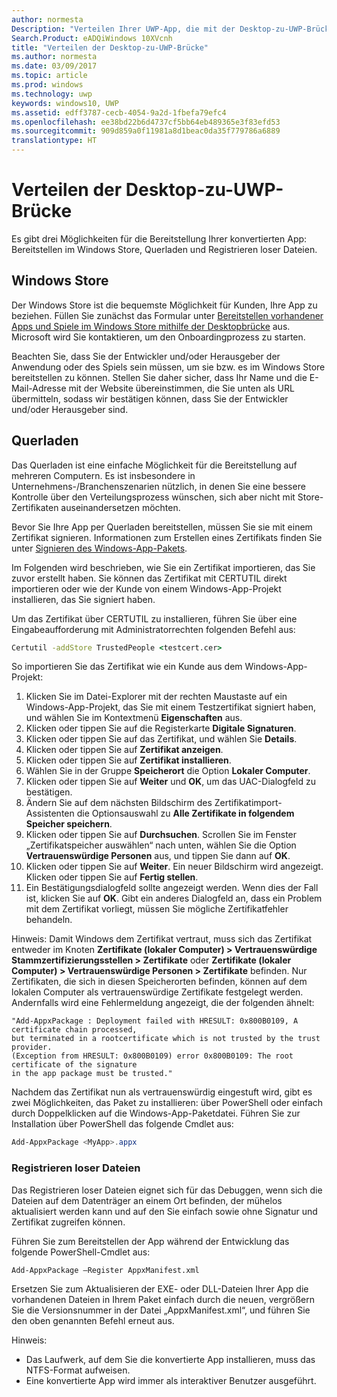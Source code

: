 ```yaml
---
author: normesta
Description: "Verteilen Ihrer UWP-App, die mit der Desktop-zu-UWP-Brücke konvertiert wurde"
Search.Product: eADQiWindows 10XVcnh
title: "Verteilen der Desktop-zu-UWP-Brücke"
ms.author: normesta
ms.date: 03/09/2017
ms.topic: article
ms.prod: windows
ms.technology: uwp
keywords: windows10, UWP
ms.assetid: edff3787-cecb-4054-9a2d-1fbefa79efc4
ms.openlocfilehash: ee38bd22b6d4737cf5bb64eb489365e3f83efd53
ms.sourcegitcommit: 909d859a0f11981a8d1beac0da35f779786a6889
translationtype: HT
---
```

# <a name="desktop-to-uwp-bridge-distribute"></a>Verteilen der Desktop-zu-UWP-Brücke

Es gibt drei Möglichkeiten für die Bereitstellung Ihrer konvertierten App: Bereitstellen im Windows Store, Querladen und Registrieren loser Dateien.  

## <a name="windows-store"></a>Windows Store

Der Windows Store ist die bequemste Möglichkeit für Kunden, Ihre App zu beziehen. Füllen Sie zunächst das Formular unter [Bereitstellen vorhandener Apps und Spiele im Windows Store mithilfe der Desktopbrücke](https://developer.microsoft.com/windows/projects/campaigns/desktop-bridge) aus. Microsoft wird Sie kontaktieren, um den Onboardingprozess zu starten.

Beachten Sie, dass Sie der Entwickler und/oder Herausgeber der Anwendung oder des Spiels sein müssen, um sie bzw. es im Windows Store bereitstellen zu können. Stellen Sie daher sicher, dass Ihr Name und die E-Mail-Adresse mit der Website übereinstimmen, die Sie unten als URL übermitteln, sodass wir bestätigen können, dass Sie der Entwickler und/oder Herausgeber sind.

## <a name="sideloading"></a>Querladen

Das Querladen ist eine einfache Möglichkeit für die Bereitstellung auf mehreren Computern. Es ist insbesondere in Unternehmens-/Branchenszenarien nützlich, in denen Sie eine bessere Kontrolle über den Verteilungsprozess wünschen, sich aber nicht mit Store-Zertifikaten auseinandersetzen möchten.

Bevor Sie Ihre App per Querladen bereitstellen, müssen Sie sie mit einem Zertifikat signieren. Informationen zum Erstellen eines Zertifikats finden Sie unter [Signieren des Windows-App-Pakets](https://msdn.microsoft.com/windows/uwp/porting/desktop-to-uwp-run-desktop-app-converter#deploy-your-converted-appx).

Im Folgenden wird beschrieben, wie Sie ein Zertifikat importieren, das Sie zuvor erstellt haben. Sie können das Zertifikat mit CERTUTIL direkt importieren oder wie der Kunde von einem Windows-App-Projekt installieren, das Sie signiert haben.

Um das Zertifikat über CERTUTIL zu installieren, führen Sie über eine Eingabeaufforderung mit Administratorrechten folgenden Befehl aus:

```cmd
Certutil -addStore TrustedPeople <testcert.cer>
```

So importieren Sie das Zertifikat wie ein Kunde aus dem Windows-App-Projekt:

1.    Klicken Sie im Datei-Explorer mit der rechten Maustaste auf ein Windows-App-Projekt, das Sie mit einem Testzertifikat signiert haben, und wählen Sie im Kontextmenü **Eigenschaften** aus.
2.    Klicken oder tippen Sie auf die Registerkarte **Digitale Signaturen**.
3.    Klicken oder tippen Sie auf das Zertifikat, und wählen Sie **Details**.
4.    Klicken oder tippen Sie auf **Zertifikat anzeigen**.
5.    Klicken oder tippen Sie auf **Zertifikat installieren**.
6.    Wählen Sie in der Gruppe **Speicherort** die Option **Lokaler Computer**.
7.    Klicken oder tippen Sie auf **Weiter** und **OK**, um das UAC-Dialogfeld zu bestätigen.
8.    Ändern Sie auf dem nächsten Bildschirm des Zertifikatimport-Assistenten die Optionsauswahl zu **Alle Zertifikate in folgendem Speicher speichern**.
9.    Klicken oder tippen Sie auf **Durchsuchen**. Scrollen Sie im Fenster „Zertifikatspeicher auswählen“ nach unten, wählen Sie die Option **Vertrauenswürdige Personen** aus, und tippen Sie dann auf **OK**.
10.    Klicken oder tippen Sie auf **Weiter**. Ein neuer Bildschirm wird angezeigt. Klicken oder tippen Sie auf **Fertig stellen**.
11.    Ein Bestätigungsdialogfeld sollte angezeigt werden. Wenn dies der Fall ist, klicken Sie auf **OK**. Gibt ein anderes Dialogfeld an, dass ein Problem mit dem Zertifikat vorliegt, müssen Sie mögliche Zertifikatfehler behandeln.

Hinweis: Damit Windows dem Zertifikat vertraut, muss sich das Zertifikat entweder im Knoten **Zertifikate (lokaler Computer) > Vertrauenswürdige Stammzertifizierungsstellen > Zertifikate** oder **Zertifikate (lokaler Computer) > Vertrauenswürdige Personen > Zertifikate** befinden. Nur Zertifikaten, die sich in diesen Speicherorten befinden, können auf dem lokalen Computer als vertrauenswürdige Zertifikate festgelegt werden. Andernfalls wird eine Fehlermeldung angezeigt, die der folgenden ähnelt:

```CMD
"Add-AppxPackage : Deployment failed with HRESULT: 0x800B0109, A certificate chain processed,
but terminated in a rootcertificate which is not trusted by the trust provider.
(Exception from HRESULT: 0x800B0109) error 0x800B0109: The root certificate of the signature
in the app package must be trusted."
```

Nachdem das Zertifikat nun als vertrauenswürdig eingestuft wird, gibt es zwei Möglichkeiten, das Paket zu installieren: über PowerShell oder einfach durch Doppelklicken auf die Windows-App-Paketdatei.  Führen Sie zur Installation über PowerShell das folgende Cmdlet aus:

```powershell
Add-AppxPackage <MyApp>.appx
```

### <a name="loose-file-registration"></a>Registrieren loser Dateien

Das Registrieren loser Dateien eignet sich für das Debuggen, wenn sich die Dateien auf dem Datenträger an einem Ort befinden, der mühelos aktualisiert werden kann und auf den Sie einfach sowie ohne Signatur und Zertifikat zugreifen können.  

Führen Sie zum Bereitstellen der App während der Entwicklung das folgende PowerShell-Cmdlet aus:

```Add-AppxPackage –Register AppxManifest.xml```

Ersetzen Sie zum Aktualisieren der EXE- oder DLL-Dateien Ihrer App die vorhandenen Dateien in Ihrem Paket einfach durch die neuen, vergrößern Sie die Versionsnummer in der Datei „AppxManifest.xml“, und führen Sie den oben genannten Befehl erneut aus.

Hinweis:

* Das Laufwerk, auf dem Sie die konvertierte App installieren, muss das NTFS-Format aufweisen.
* Eine konvertierte App wird immer als interaktiver Benutzer ausgeführt.
